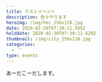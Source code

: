 ```yaml
---
title: テストイベント
description: 色々やります
heroimg: /img/hei_256x128.jpg
date: 2020-02-20T07:39:11.595Z
holddate: 2020-02-20T07:39:11.620Z
thumbnail: /img/city_256x128.jpg
categories:
  - ''
type: events
---
```

あーだこーだします。
